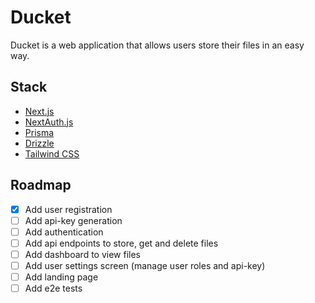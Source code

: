 # Ducket

Ducket is a web application that allows users store their files in an easy way.

## Stack

- [Next.js](https://nextjs.org)
- [NextAuth.js](https://next-auth.js.org)
- [Prisma](https://prisma.io)
- [Drizzle](https://orm.drizzle.team)
- [Tailwind CSS](https://tailwindcss.com)


## Roadmap
- [x] Add user registration
- [ ] Add api-key generation
- [ ] Add authentication
- [ ] Add api endpoints to store, get and delete files
- [ ] Add dashboard to view files
- [ ] Add user settings screen (manage user roles and api-key)
- [ ] Add landing page
- [ ] Add e2e tests
